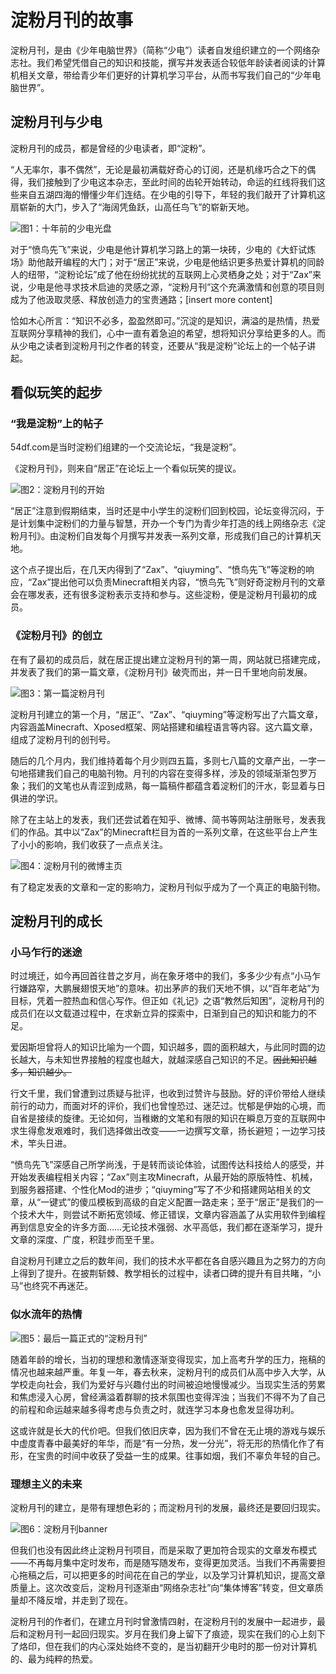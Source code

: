 # 淀粉月刊的故事

淀粉月刊，是由《少年电脑世界》（简称“少电”）读者自发组织建立的一个网络杂志社。我们希望凭借自己的知识和技能，撰写并发表适合较低年龄读者阅读的计算机相关文章，带给青少年们更好的计算机学习平台，从而书写我们自己的“少年电脑世界”。

## 淀粉月刊与少电

淀粉月刊的成员，都是曾经的少电读者，即“淀粉”。

“人无率尔，事不偶然”，无论是最初满载好奇心的订阅，还是机缘巧合之下的偶得，我们接触到了少电这本杂志，至此时间的齿轮开始转动，命运的红线将我们这些来自五湖四海的懵懂少年们连结。在少电的引导下，年轻的我们敲开了计算机这扇崭新的大门，步入了“海阔凭鱼跃，山高任鸟飞”的崭新天地。 

![图1：十年前的少电光盘](./图1.jpg)

对于“愤鸟先飞”来说，少电是他计算机学习路上的第一块砖，少电的《大虾试炼场》助他敲开编程的大门；对于“居正”来说，少电是他结识更多热爱计算机的同龄人的纽带，“淀粉论坛”成了他在纷纷扰扰的互联网上心灵栖身之处；对于“Zax”来说，少电是他寻求技术启迪的灵感之源，“淀粉月刊”这个充满激情和创意的项目则成为了他汲取灵感、释放创造力的宝贵通路；[insert more content]

恰如木心所言：“知识不必多，盈盈然即可。”沉淀的是知识，满溢的是热情，热爱互联网分享精神的我们，心中一直有着急迫的希望，想将知识分享给更多的人。而从少电之读者到淀粉月刊之作者的转变，还要从“我是淀粉”论坛上的一个帖子讲起。

## 看似玩笑的起步

### “我是淀粉”上的帖子

54df.com是当时淀粉们组建的一个交流论坛，“我是淀粉”。

《淀粉月刊》，则来自“居正”在论坛上一个看似玩笑的提议。

![图2：淀粉月刊的开始](%E5%9B%BE2.png)

“居正”注意到假期结束，当时还是中小学生的淀粉们回到校园，论坛变得沉闷，于是计划集中淀粉们的力量与智慧，开办一个专门为青少年打造的线上网络杂志《淀粉月刊》。由淀粉们自发每个月撰写并发表一系列文章，形成我们自己的计算机天地。

这个点子提出后，在几天内得到了“Zax”、“qiuyming”、“愤鸟先飞”等淀粉的响应，“Zax”提出他可以负责Minecraft相关内容，“愤鸟先飞”则好奇淀粉月刊的文章会在哪发表，还有很多淀粉表示支持和参与。这些淀粉，便是淀粉月刊最初的成员。

### 《淀粉月刊》的创立

在有了最初的成员后，就在居正提出建立淀粉月刊的第一周，网站就已搭建完成，并发表了我们的第一篇文章，《淀粉月刊》破壳而出，并一日千里地向前发展。

![图3：第一篇淀粉月刊](%E5%9B%BE3.png)

淀粉月刊建立的第一个月，“居正”、“Zax”、“qiuyming”等淀粉写出了六篇文章，内容涵盖Minecraft、Xposed框架、网站搭建和编程语言等内容。这六篇文章，组成了淀粉月刊的创刊号。

随后的几个月内，我们维持着每个月少则四五篇，多则七八篇的文章产出，一字一句地搭建我们自己的电脑刊物。月刊的内容在变得多样，涉及的领域渐渐包罗万象；我们的文笔也从青涩到成熟，每一篇稿件都蕴含着淀粉们的汗水，彰显着与日俱进的学识。

除了在主站上的发表，我们还尝试着在知乎、微博、简书等网站注册账号，发表我们的作品。其中以“Zax”的Minecraft栏目为首的一系列文章，在这些平台上产生了小小的影响，我们收获了一点点关注。

![图4：淀粉月刊的微博主页](%E5%9B%BE4.png)

有了稳定发表的文章和一定的影响力，淀粉月刊似乎成为了一个真正的电脑刊物。

## 淀粉月刊的成长

### 小马乍行的迷途

时过境迁，如今再回首往昔之岁月，尚在象牙塔中的我们，多多少少有点“小马乍行嫌路窄，大鹏展翅恨天地”的意味。初出茅庐的我们天地不惧，以“百年老站”为目标，凭着一腔热血和信心写作。但正如《礼记》之语“教然后知困”，淀粉月刊的成员们在以文载道过程中，在求新立异的探索中，日渐到自己的知识和能力的不足。

爱因斯坦曾将人的知识比喻为一个圆，知识越多，圆的面积越大，与此同时圆的边长越大，与未知世界接触的程度也越大，就越深感自己知识的不足。~~因此知识越多，知识越少。~~

行文千里，我们曾遭到过质疑与批评，也收到过赞许与鼓励。好的评价带给人继续前行的动力，而面对坏的评价，我们也曾惶恐过、迷茫过。忧郁是伊始的心境，而自省是接续的旋律。无论如何，当稚嫩的文笔和有限的知识在瞬息万变的互联网中求生得愈发艰难时，我们选择做出改变——一边撰写文章，扬长避短；一边学习技术，竿头日进。

“愤鸟先飞”深感自己所学尚浅，于是转而谈论体验，试图传达科技给人的感受，并开始发表编程相关内容；“Zax”则主攻Minecraft，从最开始的原版特性、机械，到服务器搭建、个性化Mod的进步；“qiuyming”写了不少和搭建网站相关的文章，从“一键式”的傻瓜模板到高级的自定义配置一路走来；至于“居正”是我们的一个技术大牛，则尝试不断拓宽领域、修正错误，文章内容涵盖了从实用软件到编程再到信息安全的许多方面……无论技术强弱、水平高低，我们都在逐渐学习，提升文章的深度、广度，积跬步而至千里。

自淀粉月刊建立之后的数年间，我们的技术水平都在各自感兴趣且为之努力的方向上得到了提升。在披荆斩棘、教学相长的过程中，读者口碑的提升有目共睹，“小马”也终究不再迷茫。

### 似水流年的热情


![图5：最后一篇正式的“淀粉月刊”](%E5%9B%BE5.png)

随着年龄的增长，当初的理想和激情逐渐变得现实，加上高考升学的压力，拖稿的情况也越来越严重。年复一年，春去秋来，淀粉月刊的成员们从高中步入大学，从学校走向社会，我们为爱好与兴趣付出的时间被迫地慢慢减少。当现实生活的劳累和焦虑浸入心房，曾经满溢着群聊的技术氛围也变得浑浊；当我们不得不为了自己的前程和命运越来越多得考虑与负责之时，就连学习本身也愈发显得功利。

这或许就是长大的代价吧。但我们依旧庆幸，因为我们不曾在无止境的游戏与娱乐中虚度青春中最美好的年华，而是“有一分热，发一分光”，将无形的热情化作了有形，在宝贵的时间中收获了受益一生的成果。往事如烟，我们不辜负年轻的自己。

### 理想主义的未来

淀粉月刊的建立，是带有理想色彩的；而淀粉月刊的发展，最终还是要回归现实。

![图6：淀粉月刊banner](./图6.png)

但我们也没有因此终止淀粉月刊项目，而是采取了更加符合现实的文章发布模式——不再每月集中定时发布，而是随写随发布，变得更加灵活。当我们不再需要担心拖稿之后，可以把更多的时间花在自己的学业，以及学习计算机知识，提高文章质量上。这次改变后，淀粉月刊逐渐由“网络杂志社”向“集体博客”转变，但文章质量却不降反增，并走到了现在。

淀粉月刊的作者们，在建立月刊时曾激情四射，在淀粉月刊的发展中一起进步，最后和淀粉月刊一起回归现实。岁月在我们身上留下了痕迹，现实在我们的心上刻下了烙印，但在我们的内心深处始终不变的，是当初翻开少电时的那一份对计算机的、最为纯粹的热爱。
